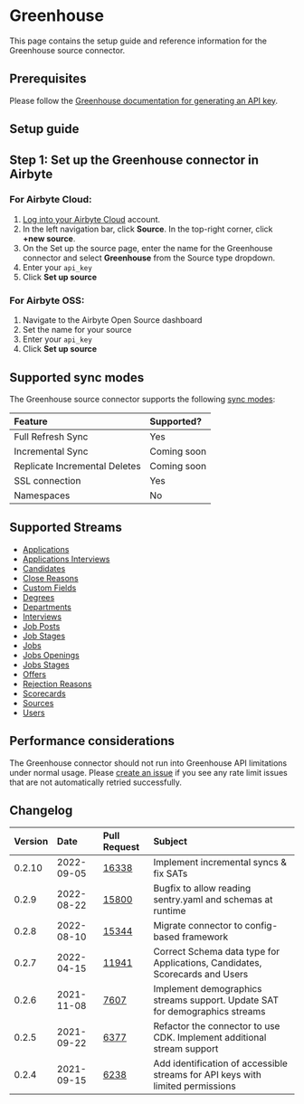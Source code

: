 # Greenhouse

This page contains the setup guide and reference information for the Greenhouse source connector.

## Prerequisites

Please follow the [Greenhouse documentation for generating an API key](https://developers.greenhouse.io/harvest.html#authentication).

## Setup guide
## Step 1: Set up the Greenhouse connector in Airbyte

### For Airbyte Cloud:

1. [Log into your Airbyte Cloud](https://cloud.airbyte.io/workspaces) account.
2. In the left navigation bar, click **Source**. In the top-right corner, click **+new source**.
3. On the Set up the source page, enter the name for the Greenhouse connector and select **Greenhouse** from the Source type dropdown. 
4. Enter your `api_key`
5. Click **Set up source**

### For Airbyte OSS:

1. Navigate to the Airbyte Open Source dashboard
2. Set the name for your source 
3. Enter your `api_key`
4. Click **Set up source**

## Supported sync modes

The Greenhouse source connector supports the following [sync modes](https://docs.airbyte.com/cloud/core-concepts#connection-sync-modes):

| Feature                       | Supported?  |
| :---------------------------- | :---------- |
| Full Refresh Sync             | Yes         |
| Incremental Sync              | Coming soon |
| Replicate Incremental Deletes | Coming soon |
| SSL connection                | Yes         |
| Namespaces                    | No          |

## Supported Streams

* [Applications](https://developers.greenhouse.io/harvest.html#get-list-applications)
* [Applications Interviews](https://developers.greenhouse.io/harvest.html#get-list-scheduled-interviews-for-application)
* [Candidates](https://developers.greenhouse.io/harvest.html#get-list-candidates)
* [Close Reasons](https://developers.greenhouse.io/harvest.html#get-list-close-reasons)
* [Custom Fields](https://developers.greenhouse.io/harvest.html#get-list-custom-fields)
* [Degrees](https://developers.greenhouse.io/harvest.html#get-list-degrees)
* [Departments](https://developers.greenhouse.io/harvest.html#get-list-departments)
* [Interviews](https://developers.greenhouse.io/harvest.html#get-list-scheduled-interviews)
* [Job Posts](https://developers.greenhouse.io/harvest.html#get-list-job-posts)
* [Job Stages](https://developers.greenhouse.io/harvest.html#get-list-job-stages)
* [Jobs](https://developers.greenhouse.io/harvest.html#get-list-jobs)
* [Jobs Openings](https://developers.greenhouse.io/harvest.html#get-list-job-openings)
* [Jobs Stages](https://developers.greenhouse.io/harvest.html#get-list-job-stages-for-job)
* [Offers](https://developers.greenhouse.io/harvest.html#get-list-offers)
* [Rejection Reasons](https://developers.greenhouse.io/harvest.html#get-list-rejection-reasons)
* [Scorecards](https://developers.greenhouse.io/harvest.html#get-list-scorecards)
* [Sources](https://developers.greenhouse.io/harvest.html#get-list-sources)
* [Users](https://developers.greenhouse.io/harvest.html#get-list-users)

## Performance considerations

The Greenhouse connector should not run into Greenhouse API limitations under normal usage. 
Please [create an issue](https://github.com/airbytehq/airbyte/issues) if you see any rate limit issues that are not automatically retried successfully.

## Changelog

| Version | Date       | Pull Request                                             | Subject                                                                        |
|:--------|:-----------|:---------------------------------------------------------|:-------------------------------------------------------------------------------|
| 0.2.10  | 2022-09-05 | [16338](https://github.com/airbytehq/airbyte/pull/16338) | Implement incremental syncs & fix SATs                                         |
| 0.2.9   | 2022-08-22 | [15800](https://github.com/airbytehq/airbyte/pull/15800) | Bugfix to allow reading sentry.yaml and schemas at runtime                     |
| 0.2.8   | 2022-08-10 | [15344](https://github.com/airbytehq/airbyte/pull/15344) | Migrate connector to config-based framework                                    |
| 0.2.7   | 2022-04-15 | [11941](https://github.com/airbytehq/airbyte/pull/11941) | Correct Schema data type for Applications, Candidates, Scorecards and Users    |
| 0.2.6   | 2021-11-08 | [7607](https://github.com/airbytehq/airbyte/pull/7607)   | Implement demographics streams support. Update SAT for demographics streams    |
| 0.2.5   | 2021-09-22 | [6377](https://github.com/airbytehq/airbyte/pull/6377)   | Refactor the connector to use CDK. Implement additional stream support         |
| 0.2.4   | 2021-09-15 | [6238](https://github.com/airbytehq/airbyte/pull/6238)   | Add identification of accessible streams for API keys with limited permissions |
